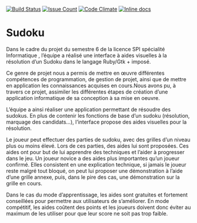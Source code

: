 [![Build Status](https://travis-ci.org/Batebates/sudoku.svg?branch=master)](https://travis-ci.org/batebates/Sudoku-L3S6) 
[![Issue Count](https://codeclimate.com/github/batebates/sudoku/badges/issue_count.svg)](https://codeclimate.com/github/batebates/Sudoku)
[![Code Climate](https://codeclimate.com/github/batebates/sudoku/badges/gpa.svg)](https://codeclimate.com/github/batebates/sudoku)
[![Inline docs](http://inch-ci.org/github/DanAurea/Sudoku-L3S6.svg?branch=master)](http://inch-ci.org/github/batebates/sudoku)

# Sudoku 

Dans le cadre du projet du semestre 6 de la licence SPI spécialité Informatique , l’équipe a réalisé une interface à aides visuelles à la résolution d’un Sudoku dans le langage Ruby/Gtk + imposé.

Ce genre de projet nous a permis de mettre en œuvre différentes compétences de programmation, de gestion de projet, ainsi que de mettre en application les connaissances acquises en cours.Nous avons pu, à travers ce projet, assimiler les différentes étapes de création d’une application informatique de sa conception à sa mise en oeuvre.

L’équipe a ainsi réaliser une application permettant de résoudre des sudokus. En plus de contenir les fonctions de base d’un sudoku (résolution, marquage des candidats…), l’interface propose des aides visuelles pour la résolution.

Le joueur peut effectuer des parties de sudoku, avec des grilles d’un niveau plus ou moins élevé. Lors de ces parties, des aides lui sont proposées. Ces aides ont pour but de lui apprendre des techniques et l’aider à progresser dans le jeu. Un joueur novice a des aides plus importantes qu’un joueur confirmé. Elles consistent en une explication technique, si jamais le joueur reste malgré tout bloqué, on peut lui proposer une démonstration à l’aide d’une grille annexe, puis, dans le pire des cas, une démonstration sur la grille en cours.

Dans le cas du mode d’apprentissage, les aides sont gratuites et fortement conseillées pour permettre aux utilisateurs de s’améliorer. En mode compétitif, les aides coûtent des points et les joueurs doivent donc éviter au maximum de les utiliser pour que leur score ne soit pas trop faible.
    

